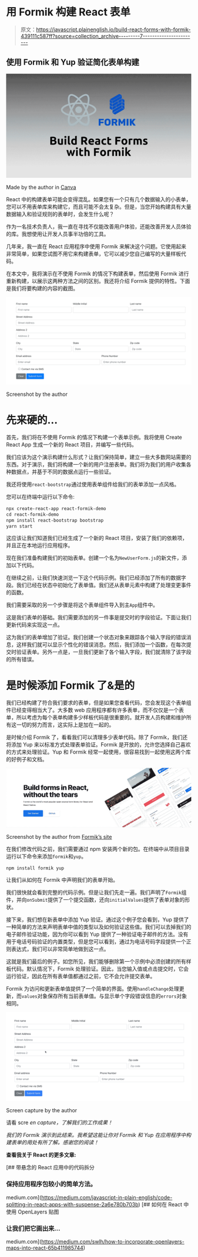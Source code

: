 # 用 Formik 构建 React 表单

> 原文：<https://javascript.plainenglish.io/build-react-forms-with-formik-439111c587ff?source=collection_archive---------7----------------------->

## 使用 Formik 和 Yup 验证简化表单构建

![](img/c79173b892404ff9cb58dbe04114b440.png)

Made by the author in [Canva](https://www.canva.com/)

React 中的构建表单可能会变得混乱。如果您有一个只有几个数据输入的小表单，您可以不用表单库来构建它，而且可能不会太复杂。但是，当您开始构建具有大量数据输入和验证规则的表单时，会发生什么呢？

作为一名技术负责人，我一直在寻找不仅能改善用户体验，还能改善开发人员体验的库。我想使用让开发人员事半功倍的工具。

几年来，我一直在 React 应用程序中使用 Formik 来解决这个问题。它使用起来非常简单，如果您试图不用它来构建表单，它可以减少您自己编写的大量样板代码。

在本文中，我将演示在不使用 Formik 的情况下构建表单，然后使用 Formik 进行重新构建，以展示这两种方法之间的区别。我还将介绍 Formik 提供的特性。下面是我们将要构建的内容的截图。

![](img/d3e1008c168132b6f8aa7880ae987b8b.png)

Screenshot by the author

# 先来硬的…

首先，我们将在不使用 Formik 的情况下构建一个表单示例。我将使用 Create React App 生成一个新的 React 项目，并编写一些代码。

我们应该为这个演示构建什么形式？让我们保持简单，建立一些大多数网站需要的东西。对于演示，我们将构建一个新的用户注册表单。我们将为我们的用户收集各种数据点，并基于不同的数据点运行一些验证。

我还将使用`react-bootstrap`通过使用表单组件给我们的表单添加一点风格。

您可以在终端中运行以下命令:

```
npx create-react-app react-formik-demo
cd react-formik-demo
npm install react-bootstrap bootstrap
yarn start
```

这应该让我们知道我们已经生成了一个新的 React 项目，安装了我们的依赖项，并且正在本地运行应用程序。

现在我们准备构建我们的初始表单。创建一个名为`NewUserForm.js`的新文件，添加以下代码。

在继续之前，让我们快速浏览一下这个代码示例。我们已经添加了所有的数据字段。我们已经在状态中初始化了表单值。我们还从表单元素中构建了处理变更事件的函数。

我们需要采取的另一个步骤是将这个表单组件导入到主`App`组件中。

这是我们表单的基础。我们需要添加的另一件事是提交时的字段验证。下面让我们更新代码来实现这一点。

这为我们的表单增加了验证。我们创建一个状态对象来跟踪各个输入字段的错误消息，这样我们就可以显示个性化的错误消息。然后，我们添加一个函数，在每次提交时验证表单。另外一点是，一旦我们更新了各个输入字段，我们就清除了该字段的所有错误。

# 是时候添加 Formik 了&是的

我们已经构建了符合我们要求的表单，但是如果您查看代码，您会发现这个表单组件已经变得相当大了。大多数 web 应用程序都有许多表单，而不仅仅是一个表单，所以考虑为每个表单构建多少样板代码是很重要的。就开发人员构建和维护所有这一切的努力而言，这实际上是加在一起的。

是时候介绍 Formik 了，看看我们可以清理多少表单代码。除了 Formik，我们还将添加 Yup 来以标准方式处理表单验证。Formik 是开放的，允许您选择自己喜欢的方式来处理验证。Yup 和 Formik 经常一起使用，很容易找到一起使用这两个库的好例子和文档。

![](img/6badfb9ee027368d09ee8ea4bbd798a8.png)

Screenshot by the author from [Formik’s site](https://formik.org/)

在我们修改代码之前，我们需要通过 npm 安装两个新的包。在终端中从项目目录运行以下命令来添加`formik`和`yup`。

```
npm install formik yup
```

让我们从如何在 Formik 中声明我们的表单开始。

我们很快就会看到完整的代码示例。但是让我们先走一遍。我们声明了`Formik`组件，并向`onSubmit`提供了一个提交函数，还向`initialValues`提供了表单对象的形状。

接下来，我们想在新表单中添加 Yup 验证。通过这个例子您会看到，Yup 提供了一种简单的方法来声明表单中值的类型以及如何验证这些值。我们可以去掉我们的电子邮件验证功能，因为你可以看到 Yup 提供了一种验证电子邮件的方法。没有用于电话号码验证的内置类型，但是您可以看到，通过为电话号码字段提供一个正则表达式，我们可以非常简单地做到这一点。

这就是我们最后的例子。如您所见，我们能够删除第一个示例中必须创建的所有样板代码。默认情况下，Formik 处理验证。因此，当您输入值或点击提交时，它会运行验证，因此在所有表单值都通过之前，它不会允许提交表单。

Formik 为访问和更新表单值提供了一个简单的界面。使用`handleChange`处理更新，而`values`对象保存所有当前表单值。与显示单个字段错误信息的`errors`对象相同。

![](img/3ee141e1c3edfbc47b90f852a0b51625.png)

Screen capture by the author

请看 scre *en capture，了解我们的工作成果！*

*我们的 Formik 演示到此结束。我希望这能让你对 Formik 和 Yup 在应用程序中构建表单的用处有所了解。感谢您的阅读！*

**查看我关于 React 的更多文章:**

[](https://medium.com/javascript-in-plain-english/code-splitting-in-react-apps-with-suspense-2a6e780b703b) [## 带悬念的 React 应用中的代码拆分

### 保持应用程序包较小的简单方法。

medium.com](https://medium.com/javascript-in-plain-english/code-splitting-in-react-apps-with-suspense-2a6e780b703b) [](https://medium.com/swlh/how-to-incorporate-openlayers-maps-into-react-65b411985744) [## 如何在 React 中使用 OpenLayers 贴图

### 让我们把它画出来…

medium.com](https://medium.com/swlh/how-to-incorporate-openlayers-maps-into-react-65b411985744)